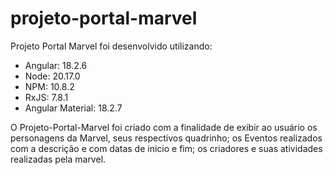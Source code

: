 # projeto-portal-marvel

Projeto Portal Marvel foi desenvolvido utilizando:
- Angular: 18.2.6
- Node: 20.17.0
- NPM: 10.8.2
- RxJS: 7.8.1
- Angular Material: 18.2.7

O Projeto-Portal-Marvel foi criado com a finalidade de exibir ao usuário os personagens da Marvel, seus respectivos quadrinho; os Eventos realizados com a descrição e com datas de inicio e fim; os criadores e suas atividades realizadas pela marvel. 
